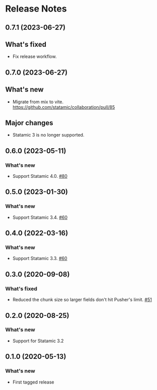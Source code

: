 # Release Notes

## 0.7.1 (2023-06-27)

## What's fixed
- Fix release workflow.



## 0.7.0 (2023-06-27)

## What's new
- Migrate from mix to vite. https://github.com/statamic/collaboration/pull/85

## Major changes
- Statamic 3 is no longer supported.



## 0.6.0 (2023-05-11)

### What's new
- Support Statamic 4.0. [#80](https://github.com/statamic/collaboration/pull/80)



## 0.5.0 (2023-01-30)

### What's new
- Support Statamic 3.4. [#60](https://github.com/statamic/collaboration/issues/74)



## 0.4.0 (2022-03-16)

### What's new
- Support Statamic 3.3. [#60](https://github.com/statamic/collaboration/issues/60)



## 0.3.0 (2020-09-08)

### What's fixed
- Reduced the chunk size so larger fields don't hit Pusher's limit. [#51](https://github.com/statamic/collaboration/pull/51)



## 0.2.0 (2020-08-25)

### What's new
- Support for Statamic 3.2



## 0.1.0 (2020-05-13)

### What's new
- First tagged release
